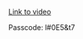 [Link to video](https://ucsd.zoom.us/rec/share/4AvmHJa_XUeWYnPfZ7ut7D6IgAGhSDlSyS-WxEjkrdgUJzUla06fwAhG4LP2quFp.NZ5aqj2JxxNIfJE7?startTime=1744510901000
)

Passcode: l#0E5&t7